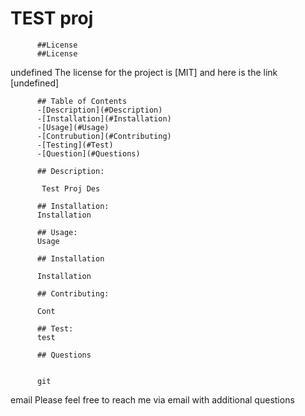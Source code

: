 # TEST proj

          ##License
          ##License
undefined
 The license for the project is [MIT] and here is the link [undefined]

          ## Table of Contents
          -[Description](#Description)
          -[Installation](#Installation)
          -[Usage](#Usage)
          -[Contrubution](#Contributing)
          -[Testing](#Test)
          -[Question](#Questions)

          ## Description:
          
           Test Proj Des

          ## Installation:
          Installation

          ## Usage:
          Usage

          ## Installation
          
          Installation

          ## Contributing:

          Cont

          ## Test:
          test

          ## Questions

          
          git 
email
 Please feel free to reach me via email with additional questions
          

